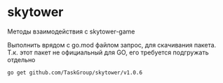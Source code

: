 # skytower
Методы взаимодействия с skytower-game

Выполнить врядом с go.mod файлом запрос, для скачивания пакета. Т.к. этот пакет не официальный для GO, его требуется подгружать отдельно
```bash
go get github.com/TaskGroup/skytower/v1.0.6
```